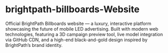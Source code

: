 # brightpath-billboards-Website
Official BrightPath Billboards website — a luxury, interactive platform showcasing the future of mobile LED advertising. Built with modern web technologies, featuring a 3D campaign preview tool, live model integration via GitHub CDN, and a high-end black-and-gold design inspired by BrightPath’s brand identity.
